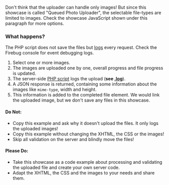 Don't think that the uploader can handle only images! But since this showcase is called "Queued Photo Uploader", the
selectable file-types are limited to images. Check the showcase JavaScript shown under this paragraph for more options.

### What happens?

The PHP script does not save the files but [logs](../script.log) every request. Check the Firebug console for event debugging logs.

1. Select one or more images.
2. The images are uploaded one by one, overall progress and file progress is updated.
3. The server-side [PHP script](../script.php) logs the upload (**see [.log](../script.log)**).
4. A JSON response is returned, containing some information about the images like `mime-type`, width and height.
5. This information is added to the completed file element. We would link the uploaded image, but we don't save any files in this showcase.

#### Do Not:

 * Copy this example and ask why it doesn't upload the files. It only logs the uploaded images!
 * Copy this example without changing the XHTML, the CSS or the images!
 * Skip all validation on the server and blindly move the files!
 
#### Please Do:

 * Take this showcase as a code example about processing and validating the uploaded file and create your own server code.
 * Adapt the XHTML, the CSS and the images to your needs and share them.